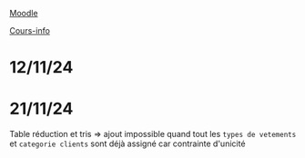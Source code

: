 [Moodle](https://moodle.univ-fcomte.fr/course/view.php?id=19235)

[Cours-info](https://cours-info.iut-bm.univ-fcomte.fr/upload/perso/77/S1_BDD/tp_python/S1_SAE_dernier_livrable_BDD_23.html)

# 12/11/24

# 21/11/24

Table réduction et tris => ajout impossible quand tout les `types de vetements` et `categorie clients` sont déjà assigné car
contrainte d'unicité